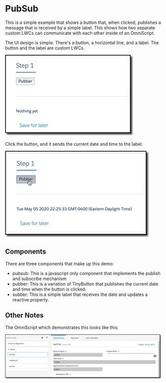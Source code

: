 # PubSub

This is a simple example that shows a button that, when clicked, publishes a message that is received by a simple label.  This shows how two separate custom LWCs can communicate with each other inside of an OmniScript.

The UI design is simple.  There's a button, a horizontal line, and a label.  The button and the label are custom LWCs. 

<img src="../images/pubsub01.png" alt="pubsub01" style="zoom:50%;" />

 Click the button, and it sends the current date and time to the label:

<img src="../images/pubsub02.png" alt="pubsub02" style="zoom:50%;" />

## Components

There are three components that make up this demo:

* pubsub: This is a javascript only component that implements the publish and subscribe mechanism
* pubber: This is a variation of TinyButton that publishes the current date and time when the button is clicked.
* subber: This is a simple label that receives the date and updates a reactive property.



## Other Notes

The OmniScript which demonstrates this looks like this:

![pubsub03](../images/pubsub03.png)
